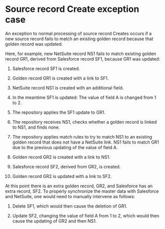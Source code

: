 # Source record Create exception case

<head>
  <meta name="guidename" content="DataHub"/>
  <meta name="context" content="GUID-8df0cdf5-d457-4e7c-adf4-e96b5957e12f"/>
</head>


An exception to normal processing of source record Creates occurs if a new source record fails to match an existing golden record because that golden record was updated.

Here, for example, new NetSuite record NS1 fails to match existing golden record GR1, derived from Salesforce record SF1, because GR1 was updated:

1. Salesforce record SF1 is created.

2. Golden record GR1 is created with a link to SF1.

3. NetSuite record NS1 is created with an additional field.

4. In the meantime SF1 is updated: The value of field A is changed from 1 to 2.

5. The repository applies the SF1 update to GR1.

6. The repository receives NS1, checks whether a golden record is linked to NS1, and finds none.

7. The repository applies match rules to try to match NS1 to an existing golden record that does not have a NetSuite link. NS1 fails to match GR1 due to the previous updating of the value of field A.

8. Golden record GR2 is created with a link to NS1.

9. Salesforce record SF2, derived from GR2, is created.

10. Golden record GR2 is updated with a link to SF2.

At this point there is an extra golden record, GR2, and Salesforce has an extra record, SF2. To properly synchronize the master data with Salesforce and NetSuite, one would need to manually intervene as follows:

1. Delete SF1, which would then cause the deletion of GR1.

2. Update SF2, changing the value of field A from 1 to 2, which would then cause the updating of GR2 and then NS1.